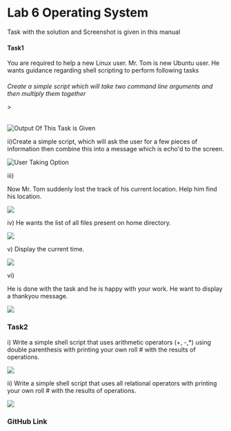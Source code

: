 # Lab 6 Operating System

Task with the solution and Screenshot is given in this manual

#### Task1

<p>You are required to help a new Linux user. Mr. Tom is new Ubuntu user. He wants guidance regarding shell scripting to  perform following tasks</p>

###### <p>Create a simple script which will take two command line arguments and  then multiply them together</p>>

![Output Of This Task is Given](C:/Users/Irfan/Desktop/task1(i).PNG)



ii)Create a simple script, which will ask the user for a few pieces of  information then combine this into a message which is echo'd to the screen.

![User Taking Option](C:/Users/Irfan/Desktop/Task(ii).PNG)



iii)

Now Mr. Tom suddenly lost the track of his current location. Help him find his location.

![](C:/Users/Irfan/Desktop/task1(iii).PNG)



iv) He wants the list of all files present on home directory.

![](C:/Users/Irfan/Desktop/Task(iv).PNG)



v) Display the current time.

![](C:/Users/Irfan/Desktop/Task1(vi).PNG)



vi)

 He is done with the task and he is happy with your work. He want to  display a thankyou message.

![](C:/Users/Irfan/Desktop/Task1(vii).PNG)





### Task2

i) Write a simple shell script that uses arithmetic operators (+, -,*) using  double parenthesis with printing your own roll # with the results of  operations.

![](C:/Users/Irfan/Desktop/Task2(i).PNG)



ii) Write a simple shell script that uses all relational operators with printing  your own roll # with the results of operations.

![](C:/Users/Irfan/Desktop/Task2(ii).PNG)



### GitHub Link






